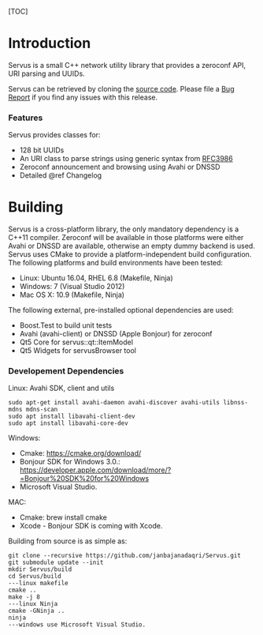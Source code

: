 [TOC]

# Introduction

Servus is a small C++ network utility library that provides a zeroconf
API, URI parsing and UUIDs.

Servus can be retrieved by cloning the
[source code](https://github.com/HBPVIS/servus). Please file a
[Bug Report](https://github.com/HBPVis/servus/issues) if you find any issues
with this release.

### Features

Servus provides classes for:

* 128 bit UUIDs
* An URI class to parse strings using generic syntax from
  [RFC3986](https://www.ietf.org/rfc/rfc3986.txt)
* Zeroconf announcement and browsing using Avahi or DNSSD
* Detailed @ref Changelog

# Building

Servus is a cross-platform library, the only mandatory dependency is a C++11
compiler. Zeroconf will be available in those platforms were either Avahi or
DNSSD are available, otherwise an empty dummy backend is used. Servus uses CMake
to provide a platform-independent build configuration. The following platforms
and build environments have been tested:

* Linux: Ubuntu 16.04, RHEL 6.8 (Makefile, Ninja)
* Windows: 7 (Visual Studio 2012)
* Mac OS X: 10.9 (Makefile, Ninja)

The following external, pre-installed optional dependencies are used:

* Boost.Test to build unit tests
* Avahi (avahi-client) or DNSSD (Apple Bonjour) for zeroconf
* Qt5 Core for servus::qt::ItemModel
* Qt5 Widgets for servusBrowser tool

### Developement Dependencies

Linux:
Avahi SDK, client and utils

    sudo apt-get install avahi-daemon avahi-discover avahi-utils libnss-mdns mdns-scan
    sudo apt install libavahi-client-dev
    sudo apt install libavahi-core-dev

Windows:

* Cmake: https://cmake.org/download/
* Bonjour SDK for Windows 3.0.: https://developer.apple.com/download/more/?=Bonjour%20SDK%20for%20Windows
* Microsoft Visual Studio.

MAC:

* Cmake: brew install cmake
* Xcode - Bonjour SDK is coming with Xcode.

Building from source is as simple as:

    git clone --recursive https://github.com/janbajanadaqri/Servus.git
    git submodule update --init
    mkdir Servus/build
    cd Servus/build
    ---linux makefile
    cmake ..
    make -j 8
    ---linux Ninja
    cmake -GNinja ..
    ninja
    ---windows use Microsoft Visual Studio.
